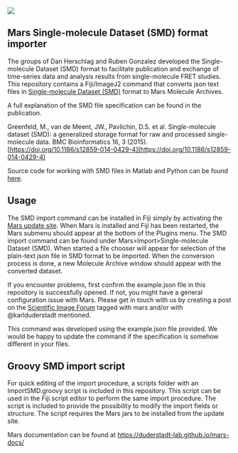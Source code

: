[![](https://github.com/duderstadt-lab/mars-smd/actions/workflows/build-main.yml/badge.svg)](https://github.com/duderstadt-lab/mars-smd/actions/workflows/build-main.yml)

## Mars Single-molecule Dataset (SMD) format importer

The groups of Dan Herschlag and Ruben Gonzalez developed the Single-molecule Dataset (SMD) format to facilitate publication and exchange of time-series data and analysis results from single-molecule FRET studies. This repository contains a Fiji/ImageJ2 command that converts json text files in [Single-molecule Dataset (SMD)](https://smdata.github.io) format to Mars Molecule Archives.

A full explanation of the SMD file specification can be found in the publication.

Greenfeld, M., van de Meent, JW., Pavlichin, D.S. et al. Single-molecule dataset (SMD): a generalized storage format for raw and processed single-molecule data. BMC Bioinformatics 16, 3 (2015). [https://doi.org/10.1186/s12859-014-0429-4](https://doi.org/10.1186/s12859-014-0429-4)

Source code for working with SMD files in Matlab and Python can be found [here](https://github.com/smdata).

## Usage

The SMD import command can be installed in Fiji simply by activating the [Mars update site](https://duderstadt-lab.github.io/mars-docs/install/). When Mars is installed and Fiji has been restarted, the Mars submenu should appear at the bottom of the Plugins menu. The SMD import command can be found under Mars>Import>Single-molecule Dataset (SMD). When started a file chooser will appear for selection of the plain-text json file in SMD format to be imported. When the conversion process is done, a new Molecule Archive window should appear with the converted dataset.

If you encounter problems, first confirm the example.json file in this repository is successfully opened. If not, you might have a general configuration issue with Mars. Please get in touch with us by creating a post on the [Scientific Image Forum](https://forum.image.sc/) tagged with mars and/or with @karlduderstadt mentioned.

This command was developed using the example.json file provided. We would be happy to update the command if the specification is somehow different in your files.

## Groovy SMD import script

For quick editing of the import procedure, a scripts folder with an ImportSMD.groovy script is included in this repository. This script can be used in the Fiji script editor to perform the same import procedure. The script is included to provide the possibility to modify the import fields or structure. The script requires the Mars jars to be installed from the update site.

Mars documentation can be found at https://duderstadt-lab.github.io/mars-docs/

